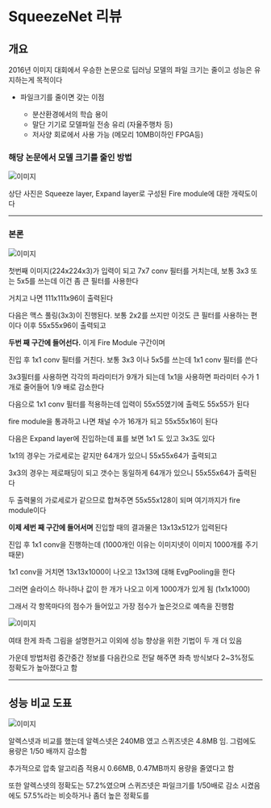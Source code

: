 # SqueezeNet 리뷰

## 개요 

2016년 이미지 대회에서 우승한 논문으로 딥러닝 모델의 파일 크기는 줄이고 성능은 유지하는게 목적이다

- 파일크기를 줄이면 갖는 이점

  * 분산환경에서의 학습 용이
  * 말단 기기로 모델파일 전송 유리 (자율주행차 등)
  * 저사양 회로에서 사용 가능 (메모리 10MB이하인 FPGA등)

### 해당 논문에서 모델 크기를 줄인 방법

![이미지](https://velog.velcdn.com/images/twinjuy/post/372c6dc6-0509-4979-9206-c7d5a08ac79e/image.png)

상단 사진은 Squeeze layer, Expand layer로 구성된 Fire module에 대한 개략도이다

---

### 본론

![이미지](https://img1.daumcdn.net/thumb/R1280x0/?scode=mtistory2&fname=https%3A%2F%2Fblog.kakaocdn.net%2Fdn%2FtFgTS%2Fbtq0bv0uqr4%2FlR9KbOa8C62j1qVPD99t4K%2Fimg.png)

첫번째 이미지(224x224x3)가 입력이 되고 7x7 conv 필터를 거치는데, 보통 3x3 또는 5x5를 쓰는데 이건 좀 큰 필터를 사용한다

거치고 나면 111x111x96이 출력된다

다음은 맥스 풀링(3x3)이 진행된다. 보통 2x2를 쓰지만 이것도 큰 필터를 사용하는 편이다 이후 55x55x96이 출력되고

**두번 째 구간에 들어선다.** 이게 Fire Module 구간이며

진입 후 1x1 conv 필터를 거친다. 보통 3x3 이나 5x5를 쓰는데 1x1 conv 필터를 쓴다

3x3필터를 사용하면 각각의 파라미터가 9개가 되는데 1x1을 사용하면 파라미터 수가 1개로 줄어들어 1/9 배로 감소한다

다음으로 1x1 conv 필터를 적용하는데 입력이 55x55였기에 출력도 55x55가 된다

fire module을 통과하고 나면 채널 수가 16개가 되고 55x55x16이 된다

다음은 Expand layer에 진입하는데 표를 보면 1x1 도 있고 3x3도 있다

1x1의 경우는 가로세로는 같지만 64개가 있으니 55x55x64가 출력되고

3x3의 경우는 제로패딩이 되고 갯수는 동일하게 64개가 있으니 55x55x64가 출력된다

두 출력물의 가로세로가 같으므로 합쳐주면 55x55x128이 되며 여기까지가 fire module이다

**이제 세번 째 구간에 들어서며** 진입할 때의 결과물은 13x13x512가 입력된다

진입 후 1x1 conv을 진행하는데 (1000개인 이유는 이미지넷이 이미지 1000개를 주기 때문)

1x1 conv을 거치면 13x13x1000이 나오고 13x13에 대해 EvgPooling을 한다

그러면 슬라이스 하나하나 값이 한 개가 나오고 이게 1000개가 있게 됨 (1x1x1000)

그래서 각 항목마다의 점수가 들어있고 가장 점수가 높은것으로 예측을 진행함

![이미지](https://img1.daumcdn.net/thumb/R1280x0/?scode=mtistory2&fname=https%3A%2F%2Fblog.kakaocdn.net%2Fdn%2FbyXeKq%2Fbtq0dn1VfUy%2FEb47nMXmJIMOf4beyZvWKK%2Fimg.png)

여태 한게 좌측 그림을 설명한거고 이외에 성능 향상을 위한 기법이 두 개 더 있음

가운데 방법처럼 중간중간 정보를 다음칸으로 전달 해주면 좌측 방식보다 2~3%정도 정확도가 높아졌다고 함

---

## 성능 비교 도표

![이미지](https://img1.daumcdn.net/thumb/R1280x0/?scode=mtistory2&fname=https%3A%2F%2Fblog.kakaocdn.net%2Fdn%2FIa3hM%2Fbtq0bxxgXcQ%2FjhnfqsQl8h2KnBGsFqHkK0%2Fimg.png)

알렉스넷과 비교를 했는데 알렉스넷은 240MB 였고 스퀴즈넷은 4.8MB 임. 그럼에도 용량은 1/50 배까지 감소함

추가적으로 압축 알고리즘 적용시 0.66MB, 0.47MB까지 용량을 줄였다고 함

또한 알렉스넷의 정확도는 57.2%였으며 스퀴즈넷은 파일크기를 1/50배로 감소 시켰음에도 57.5%라는 비슷하거나 좀더 높은 정확도를 

